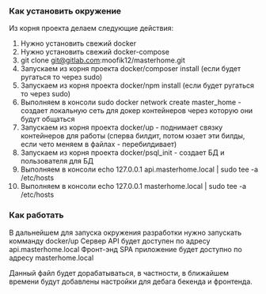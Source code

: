 ### Как установить окружение ###
Из корня проекта делаем следующие действия:

1. Нужно установить свежий docker
2. Нужно установить свежий docker-compose
3. git clone git@gitlab.com:moofik12/masterhome.git 
4. Запускаем из корня проекта docker/composer install (если будет ругаться то через sudo)
5. Запускаем из корня проекта docker/npm install (если будет ругаться то через sudo)
6. Выполняем в консоли sudo docker network create master_home - создает локальную сеть для докер контейнеров через которую они будут общаться
7. Запускаем из корня проекта docker/up - поднимает связку контейнеров для работы (сперва билдит, потом юзает эти билды, если чето меняем в файлах - перебилдивает)
8. Запускаем из корня проекта docker/psql_init - создает БД и пользователя для БД
9. Выполняем в консоли echo 127.0.0.1 api.masterhome.local | sudo tee -a /etc/hosts
10. Выполняем в консоли echo 127.0.0.1 masterhome.local | sudo tee -a /etc/hosts

### Как работать ###

В дальнейшем для запуска окружения разработки нужно запускать комманду docker/up
Сервер API будет доступен по адресу api.masterhome.local
Фронт-энд SPA приложение будет доступно по адресу masterhome.local

Данный файл будет дорабатываться, в частности, в ближайшем времени будут добавлены настройки для дебага бекенда и фронтенда.
